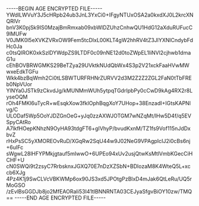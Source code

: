 -----BEGIN AGE ENCRYPTED FILE-----
YWdlLWVuY3J5cHRpb24ub3JnL3YxCi0+IFgyNTUxOSA2a0kxdXJ0L2krcXNQRlVr
bnV3K0pjSk9IS0MzajBmRmxab09xbWlDZUhzCnhwQU1HdG12aXduRUFucC9lMUFw
V0JMK0l5eXVKZVRxOW9Fem5tcDlxL00KLT4gW2hhRV4tZ3JlYXNlCndybFdHc0Ja
c0tsQlROK0xkSzlDYWdpZS9LTDF0c09nNE12d0toZWpEL1liNVl2cjhwb1dmaG1u
cEhBOVBRWGMKS29BeTZya29UVktkNUdQbWx4S3p2V21xckFaaHVwMWwxeEdkTGFu
Wkk4bzBqWmh2Ci0tLSBWTURFRHNrZURVV2d3M2Z2Z2ZGL2FaN0tTbFREb0NpVUor
YlNYa0JSTk9zCkvdJg/kMUNMmWUh5ytpqTGdrIpbPy0cCwD9kAg4RX2r8LyseOQM
rOh4FMKl6uTycR+wEsqkXow3fkIOphBqgXoY7UHop+38EnzadI+IGtsKAPNlvg/C
ULODaf5Wp5OoYJDZGnOeG+yJq0zzAXWJOTGM7wNZqMt/lHw5D4f/q5EVSpyCAtRo
A7lkfHOepKNhzN9OyHA93tdgFT6+gIVhyP/bvudKxnM/TZ1fs9Vof115nJdDxbvZ
rHxPsSC5yXMOREOvRuD/XGqRw2SqU44w9J02NeG9VPAgpIcIJ2i0cBs6nj+6uIFc
sWgwL28lHFYPMkjgtauf5mIwwO+6UPEo94xUv2usjQtwKsMtlVmbKGecCiHCHF+U
cN0SWQi9t2zsyC7RrbsknxJGXQ70E7nDzXZSbN+BDlozaM8K4WteQ5L+xccb6XJg
4Pz4K1j9SwCLVcVBKWMp6ox90JS3xd5JPOtgPzBlxD4mJak6QtLeRu/UQ5rMoGSO
/zEvlBsGGDJb8jo2MfEAORaIi53I41tlBNNRNTA03CEJyaSfgvBiOY10zw/TMQ==
-----END AGE ENCRYPTED FILE-----
